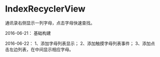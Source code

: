 # IndexRecyclerView
通讯录右侧显示一列字母，点击字母快速查找。

2016-06-21：
基础构建

2016-06-22：
1、添加字母列表显示；
2、添加触摸字母列表事件；
3、添加点击左边列表，在中间显示相应字母。
